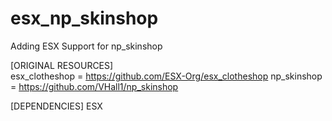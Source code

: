 # esx_np_skinshop
Adding ESX Support for np_skinshop

[ORIGINAL RESOURCES]   
esx_clotheshop = https://github.com/ESX-Org/esx_clotheshop
np_skinshop = https://github.com/VHall1/np_skinshop

[DEPENDENCIES]
ESX
